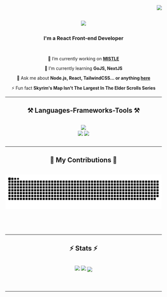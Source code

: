 <img align="right" src="https://visitor-badge.laobi.icu/badge?page_id=aibiansari.aibiansari" />

<h1 align="center">
    <img src="https://readme-typing-svg.herokuapp.com/?font=Righteous&size=36&center=true&vCenter=true&width=500&height=60&duration=4000&lines=Hello+There!+👋;+I'm+Abdullah+Ansari!;" />
</h1>

<h3 align="center">I'm a React Front-end Developer</h3>

<br/>

<div align="center">
 
 🔭 I’m currently working on <a href="https://github.com/Mistle-Diagrams/Mistle" target="_blank" >**MISTLE**</a>
 
 🌱 I’m currently learning **GoJS, NextJS**

💬 Ask me about **Node.js, React, TailwindCSS... or anything [here](https://github.com/aibiansari/aibiansari/issues)**

⚡ Fun fact **Skyrim's Map Isn't The Largest In The Elder Scrolls Series**

 </div>

 <hr/>
 
<h2 align="center">⚒️ Languages-Frameworks-Tools ⚒️</h2>
<br/>
<div align="center">
    <img src="https://skillicons.dev/icons?i=react,html,css,vscode,figma,mongodb,tailwind,git,javascript,typescript,github" /><br>
    <img src="https://skillicons.dev/icons?i=nodejs,python,nextjs" />
     <img src="https://skillicons.dev/icons?i=atom,bash,ae,ai,ps,git,vim" /><br>
</div>

<br/>
<hr/>

<div align="center">
  <h2>🐍 My Contributions 🐍</h2>
  <br>
  <img alt="snake eating my contributions" src="https://raw.githubusercontent.com/aibiansari/aibiansari/output/github-contribution-grid-snake.svg" />
  
  <br/><br/><br/>
</div>

<hr/>

<h2 align="center">⚡ Stats ⚡</h2>
<br>
<div align=center>
    <img width=390 src="https://github-readme-stats.vercel.app/api?username=aibiansari&show_icons=true&theme=tokyonight&hide_border=false&include_all_commits=false&border_radius=12&count_private=true"/>
     <img width=390 src="https://github-readme-streak-stats.herokuapp.com/?user=aibiansari&theme=tokyonight&border_radius=12&hide_border=false" />
    <img width=325 align="center" src="https://github-readme-stats.vercel.app/api/top-langs/?username=aibiansari&theme=tokyonight&hide_border=false&border_radius=12&count_private=true&layout=donut" />

</div>

<br/><br/>

<hr/>

<br/>

<br/>
